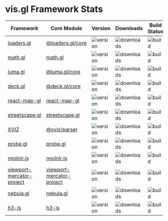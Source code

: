 # vis.gl Framework Stats

<table>
   <thead>
      <tr>
        <th> Framework </th>
        <th> Core Module </th>
        <th> Version </th>
        <th> Downloads </th>
        <th> Build Status </th>
        <th> Coverage </th>
      </tr>
  </thead>
  <tbody>
    <tr>
      <td>
        <a href='https://github.com/uber-web/loaders.gl'> loaders.gl </a>
      </td>
      <td>
        <a href="https://npmjs.org/package/@loaders.gl/core"> @loaders.gl/core </a>
      </td>
      <td>
        <img src="https://img.shields.io/npm/v/@loaders.gl/core.svg?style=flat-square" alt="version" />
      </td>
      <td>
        <img src="https://img.shields.io/npm/dm/@loaders.gl/core.svg?style=flat-square" alt="downloads" />
      </td>
      <td>
        <img src="https://api.travis-ci.com/uber-web/loaders.gl.svg?branch=master" alt="build" />
      </td>
      <td>
        <a href='https://coveralls.io/github/uber-web/loaders.gl'>
          <img src='https://coveralls.io/repos/github/uber-web/loaders.gl/badge.svg' alt='Coverage Status' />
        </a>
      </td>
    </tr>
    <tr>
      <td>
        <a href='https://github.com/uber-web/math.gl'> math.gl </a>
      </td>
      <td>
        <a href="https://npmjs.org/package/math.gl"> math.gl </a>
      </td>
      <td>
        <img src="https://img.shields.io/npm/v/math.gl.svg?style=flat-square" alt="version" />
      </td>
      <td>
        <img src="https://img.shields.io/npm/dm/math.gl.svg?style=flat-square" alt="downloads" />
      </td>
      <td>
        <img src="https://api.travis-ci.com/uber-web/math.gl.svg?branch=master" alt="build" />
      </td>
      <td>
        <a href='https://coveralls.io/github/uber-web/math.gl'>
          <img src='https://coveralls.io/repos/github/uber-web/math.gl/badge.svg' alt='Coverage Status' />
        </a>
      </td>
    </tr>
    <tr>
      <td>
        <a href='https://github.com/visgl/luma.gl'> luma.gl </a>
      </td>
      <td>
        <a href="https://npmjs.org/package/@luma.gl/core"> @luma.gl/core </a>
      </td>
      <td>
        <img src="https://img.shields.io/npm/v/@luma.gl/core.svg?style=flat-square" alt="version" />
      </td>
      <td>
        <img src="https://img.shields.io/npm/dm/@luma.gl/core.svg?style=flat-square" alt="downloads" />
      </td>
      <td>
        <img src="https://api.travis-ci.com/uber/luma.gl.svg?branch=master" alt="build" />
      </td>
      <td>
        <a href='https://coveralls.io/github/uber/luma.gl'>
          <img src='https://coveralls.io/repos/github/uber/luma.gl/badge.svg?branch=master' alt='Coverage Status' />
        </a>
      </td>
    </tr>
    <tr>
      <td>
        <a href='https://github.com/visgl/deck.gl'> deck.gl </a>
      </td>
      <td>
        <a href="https://npmjs.org/package/@deck.gl/core"> @deck.gl/core </a>
      </td>
      <td>
        <img src="https://img.shields.io/npm/v/@deck.gl/core.svg?style=flat-square" alt="version" />
      </td>
      <td>
        <img src="https://img.shields.io/npm/dm/@deck.gl/core.svg?style=flat-square" alt="downloads" />
      </td>
      <td>
        <img src="https://api.travis-ci.com/uber/deck.gl.svg?branch=master" alt="build" />
      </td>
      <td>
        <a href='https://coveralls.io/github/uber/deck.gl'>
          <img src='https://coveralls.io/repos/github/uber/deck.gl/badge.svg?branch=master' alt='Coverage Status' />
        </a>
      </td>
    </tr>
    <tr>
      <td>
        <a href='https://github.com/visgl/react-map-gl'> react-map-gl </a>
      </td>
      <td>
        <a href="https://npmjs.org/package/react-map-gl"> react-map-gl </a>
      </td>
      <td>
        <img src="https://img.shields.io/npm/v/react-map-gl.svg?style=flat-square" alt="version" />
      </td>
      <td>
        <img src="https://img.shields.io/npm/dm/react-map-gl.svg?style=flat-square" alt="downloads" />
      </td>
      <td>
        <img src="https://api.travis-ci.com/uber/react-map-gl.svg?branch=master" alt="build" />
      </td>
      <td>
        <a href='https://coveralls.io/github/uber/react-map-gl'>
          <img src='https://coveralls.io/repos/github/uber/react-map-gl/badge.svg?branch=master' alt='Coverage Status' />
        </a>
      </td>
    </tr>
    <tr>
      <td>
        <a href='https://github.com/uber/streetscape.gl'> streetscape.gl </a>
      </td>
      <td>
        <a href="https://npmjs.org/package/streetscape.gl"> streetscape.gl </a>
      </td>
      <td>
        <img src="https://img.shields.io/npm/v/streetscape.gl.svg?style=flat-square" alt="version" />
      </td>
      <td>
        <img src="https://img.shields.io/npm/dm/streetscape.gl.svg?style=flat-square" alt="downloads" />
      </td>
      <td>
        <img src="https://badge.buildkite.com/2768ac6d203bfec37e73bd1c5b28d7b9bf998f487f244332e0.svg" alt="build" />
      </td>
      <td>
        <a href='https://coveralls.io/github/uber/streetscape.gl'>
          <img src='https://coveralls.io/repos/github/uber/streetscape.gl/badge.svg?branch=master' alt='Coverage Status' />
        </a>
      </td>
    </tr>
    <tr>
      <td>
        <a href='https://github.com/uber/xviz'> XVIZ </a>
      </td>
      <td>
         <a href="https://npmjs.org/package/@xviz/parser"> @xviz/parser </a>
      </td>
      <td>
        <img src="https://img.shields.io/npm/v/@xviz/parser.svg?style=flat-square" alt="version" />
      </td>
      <td>
        <img src="https://img.shields.io/npm/dm/@xviz/parser.svg?style=flat-square" alt="downloads" />
      </td>
      <td>
        <img src="https://badge.buildkite.com/c075d5914cbacc878648c75809ff9f9ceaca4320d8e99c98a5.svg" alt="build" />
      </td>
      <td>
        <a href='https://coveralls.io/github/uber/xviz'>
          <img src='https://coveralls.io/repos/github/uber/xviz/badge.svg?branch=master' alt='Coverage Status' />
        </a>
      </td>
    </tr>
    <tr>
      <td>
        <a href='https://github.com/uber-web/probe.gl'> probe.gl </a>
      </td>
      <td>
        <a href="https://npmjs.org/package/probe.gl"> probe.gl </a>
      </td>
      <td>
        <img src="https://img.shields.io/npm/v/probe.gl.svg?style=flat-square" alt="version" />
      </td>
      <td>
        <img src="https://img.shields.io/npm/dm/probe.gl.svg?style=flat-square" alt="downloads" />
      </td>
      <td>
        <img src="https://api.travis-ci.com/uber-web/probe.gl.svg?branch=master" alt="build" />
      </td>
      <td>
        <a href='https://coveralls.io/github/uber-web/probe.gl'>
          <img src='https://coveralls.io/repos/github/uber-web/probe.gl/badge.svg?branch=master' alt='Coverage Status' />
        </a>
      </td>
    </tr>
    <tr>
      <td>
        <a href='https://github.com/uber-web/mjolnir.js'> mjolnir.js </a>
      </td>
      <td>
        <a href="https://npmjs.org/package/mjolnir.js"> mjolnir.js </a>
      </td>
      <td>
        <img src="https://img.shields.io/npm/v/mjolnir.js.svg?style=flat-square" alt="version" />
      </td>
      <td>
        <img src="https://img.shields.io/npm/dm/mjolnir.js.svg?style=flat-square" alt="downloads" />
      </td>
      <td>
        <img src="https://api.travis-ci.com/uber-web/mjolnir.js.svg?branch=master" alt="build" />
      </td>
      <td>
         <img src="https://coveralls.io/repos/github/uber-web/mjolnir.js/badge.svg?branch=master" alt="Coverage Status" />
      </td>
    </tr>
    <tr>
      <td>
        <a href='https://github.com/uber-common/viewport-mercator-project'> viewport-mercator-project </a>
      </td>
      <td>
        <a href="https://npmjs.org/package/viewport-mercator-project"> viewport-mercator-project </a>
      </td>
      <td>
        <img src="https://img.shields.io/npm/v/viewport-mercator-project.svg?style=flat-square" alt="version" />
      </td>
      <td>
        <img src="https://img.shields.io/npm/dm/viewport-mercator-project.svg?style=flat-square" alt="downloads" />
      </td>
      <td>
        <img src="https://api.travis-ci.com/uber-common/viewport-mercator-project.svg?branch=master" alt="build" />
      </td>
      <td>
      </td>
    </tr>
    <tr>
      <td>
        <a href='https://github.com/uber/nebula.gl'> nebula.gl </a>
      </td>
      <td>
        <a href="https://npmjs.org/package/nebula.gl"> nebula.gl </a>
      </td>
      <td>
        <img src="https://img.shields.io/npm/v/nebula.gl.svg?style=flat-square" alt="version" />
      </td>
      <td>
        <img src="https://img.shields.io/npm/dm/nebula.gl.svg?style=flat-square" alt="downloads" />
      </td>
      <td>
        <img src="https://api.travis-ci.com/uber/nebula.gl.svg?branch=master" alt="build" />
      </td>
      <td>
        <a href='https://coveralls.io/github/uber/nebula.gl'>
          <img src='https://coveralls.io/repos/github/uber/nebula.gl/badge.svg?branch=master' alt='Coverage Status' />
        </a>
      </td>
    </tr>
    <tr>
      <td>
        <a href='https://github.com/uber/h3-js'> h3-js </a>
      </td>
      <td>
        <a href="https://npmjs.org/package/h3-js"> h3-js </a>
      </td>
      <td>
        <img src="https://img.shields.io/npm/v/h3-js.svg?style=flat-square" alt="version" />
      </td>
      <td>
        <img src="https://img.shields.io/npm/dm/h3-js.svg?style=flat-square" alt="downloads" />
      </td>
      <td>
        <img src="https://api.travis-ci.com/uber/h3-js.svg?branch=master" alt="build" />
      </td>
      <td>
        <a href='https://coveralls.io/github/uber/h3-js'>
          <img src='https://coveralls.io/repos/github/uber/h3-js/badge.svg?branch=master' alt='Coverage Status' />
        </a>
      </td>
    </tr>
  </tbody>
</table>
